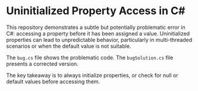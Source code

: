 # Uninitialized Property Access in C#

This repository demonstrates a subtle but potentially problematic error in C#: accessing a property before it has been assigned a value.  Uninitialized properties can lead to unpredictable behavior, particularly in multi-threaded scenarios or when the default value is not suitable.

The `bug.cs` file shows the problematic code.  The `bugSolution.cs` file presents a corrected version. 

The key takeaway is to always initialize properties, or check for null or default values before accessing them.